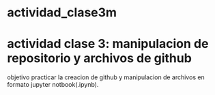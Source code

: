 # actividad_clase3m
# actividad clase 3: manipulacion de repositorio y archivos de github
objetivo practicar la creacion de github y manipulacion de archivos en formato jupyter notbook(.ipynb).
